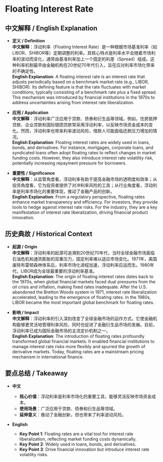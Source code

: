 # Floating Interest Rate

## 中文解释 / English Explanation

* **定义 / Definition**  
  **中文解释**：浮动利率（Floating Interest Rate）是一种根据市场基准利率（如LIBOR、SHIBOR等）定期调整的利率。其核心特点是利率水平会随着市场利率的波动而变化，通常由基准利率加上一个固定的利差（Spread）组成。这种利率机制最早由金融机构在20世纪70年代引入，旨在应对利率市场化带来的不确定性。  
  **English Explanation**: A floating interest rate is an interest rate that adjusts periodically based on a benchmark market rate (e.g., LIBOR, SHIBOR). Its defining feature is that the rate fluctuates with market conditions, typically consisting of a benchmark rate plus a fixed spread. This mechanism was introduced by financial institutions in the 1970s to address uncertainties arising from interest rate liberalization.

* **应用 / Application**  
  **中文解释**：浮动利率广泛应用于贷款、债券和衍生品等领域。例如，住房抵押贷款、企业贷款和国际银团贷款常采用浮动利率，以反映市场资金成本的变化。然而，浮动利率也带来利率波动风险，借款人可能面临还款压力增加的情况。  
  **English Explanation**: Floating interest rates are widely used in loans, bonds, and derivatives. For instance, mortgages, corporate loans, and syndicated loans often adopt floating rates to reflect changes in market funding costs. However, they also introduce interest rate volatility risk, potentially increasing repayment pressure for borrowers.

* **重要性 / Significance**  
  **中文解释**：从监管角度看，浮动利率有助于提高金融市场的透明度和效率；从投资角度看，它为投资者提供了对冲利率风险的工具；从行业角度看，浮动利率是利率市场化的重要体现，推动了金融产品的创新。  
  **English Explanation**: From a regulatory perspective, floating rates enhance market transparency and efficiency. For investors, they provide tools to hedge against interest rate risks. For the industry, they are a key manifestation of interest rate liberalization, driving financial product innovation.

## 历史典故 / Historical Context

* **起源 / Origin**  
  **中文解释**：浮动利率的起源可追溯到20世纪70年代，当时全球金融市场面临石油危机和通货膨胀的双重压力，固定利率难以适应市场变化。1971年，美国废除布雷顿森林体系后，利率市场化进程加速，浮动利率应运而生。1980年代，LIBOR成为全球最重要的浮动利率基准。  
  **English Explanation**: The origin of floating interest rates dates back to the 1970s, when global financial markets faced dual pressures from the oil crisis and inflation, making fixed rates inadequate. After the U.S. abandoned the Bretton Woods system in 1971, interest rate liberalization accelerated, leading to the emergence of floating rates. In the 1980s, LIBOR became the most important global benchmark for floating rates.

* **影响 / Impact**  
  **中文解释**：浮动利率的引入深刻改变了全球金融市场的运作方式。它使金融机构能够更灵活地管理利率风险，同时也促进了金融衍生品市场的发展。目前，浮动利率已成为国际金融市场的主流定价机制之一。  
  **English Explanation**: The introduction of floating rates profoundly transformed global financial markets. It enabled financial institutions to manage interest rate risks more flexibly and spurred the growth of derivative markets. Today, floating rates are a mainstream pricing mechanism in international finance.

## 要点总结 / Takeaway

* **中文**  
  - **核心价值**：浮动利率是利率市场化的重要工具，能够灵活反映市场资金成本。  
  - **使用场景**：广泛应用于贷款、债券和衍生品等领域。  
  - **延伸意义**：推动了金融创新，但也带来了利率波动风险。  

* **English**  
  - **Key Point 1**: Floating rates are a vital tool for interest rate liberalization, reflecting market funding costs dynamically.  
  - **Key Point 2**: Widely used in loans, bonds, and derivatives.  
  - **Key Point 3**: Drive financial innovation but introduce interest rate volatility risks.